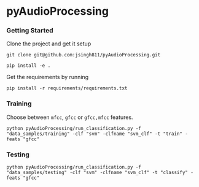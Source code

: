 # pyAudioProcessing

### Getting Started  

Clone the project and get it setup  

`git clone git@github.com:jsingh811/pyAudioProcessing.git`  

`pip install -e .`  

Get the requirements by running

`pip install -r requirements/requirements.txt`  


### Training  

Choose between `mfcc`, `gfcc` or `gfcc,mfcc` features.  

`python pyAudioProcessing/run_classification.py -f "data_samples/training" -clf "svm" -clfname "svm_clf" -t "train" -feats "gfcc"`  

### Testing  

`python pyAudioProcessing/run_classification.py -f "data_samples/testing" -clf "svm" -clfname "svm_clf" -t "classify" -feats "gfcc"`    
